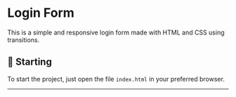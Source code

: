 # Login Form

This is a simple and responsive login form made with HTML and CSS using transitions.<br />

## 🚀 Starting

To start the project, just open the file `index.html` in your preferred browser.

---